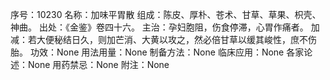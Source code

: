 序号：10230
名称：加味平胃散
组成：陈皮、厚朴、苍术、甘草、草果、枳壳、神曲。
出处：《金鉴》卷四十六。
主治：孕妇胞阻，伤食停滞，心胃作痛者。
加减：若大便秘结日久，则加芒消、大黄以攻之，然必倍甘草以缓其峻性，庶不伤胎。
功效：None
用法用量：None
制备方法：None
临床应用：None
各家论述：None
用药禁忌：None
附注：None
